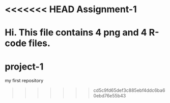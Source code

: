 <<<<<<< HEAD
Assignment-1
============
Hi. This file contains 4 png and 4 R-code files.
=======
project-1
=========

my first repository
>>>>>>> cd5c9fd65def3c885ebf4ddc6ba60ebd76e55b43
